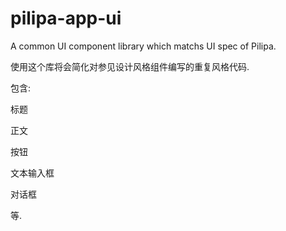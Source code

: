 # pilipa-app-ui
A common UI component library which matchs UI spec of Pilipa.

使用这个库将会简化对参见设计风格组件编写的重复风格代码.

包含:

标题

正文

按钮

文本输入框

对话框

等.

